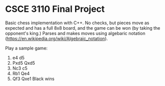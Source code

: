 # CSCE 3110 Final Project
Basic chess implementation with C++. No checks, but pieces move as expected and has a full 8x8 board, and the game can be won (by taking the opponent's king.) 
Parses and makes moves using algebaric notation (https://en.wikipedia.org/wiki/Algebraic_notation).

Play a sample game:
1. e4 d5
2. Pxd5 Qxd5
3. Nc3 c5
4. Rb1 Qe4
5. Qf3 Qxe1 Black wins
